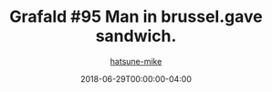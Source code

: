 ---
title: "Grafald #95 Man in brussel.gave sandwich."
type: "image"
date: 2018-06-29T00:00:00-04:00
draft: false
categories:
- blog
- projects
- grafald
image_path: "../img/2018/95.png"
alt_text: ""
is_subpage: true
author: "[hatsune-mike](https://cohost.org/hatsune-mike)"
---